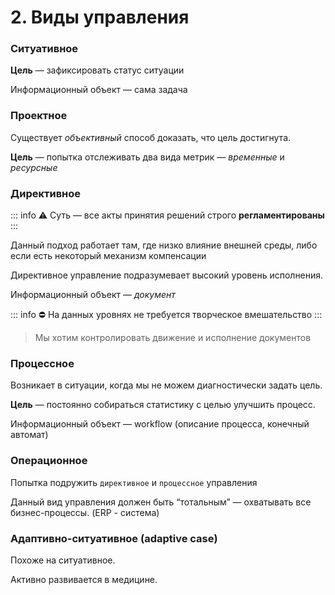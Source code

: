 # 2. Виды управления

### Ситуативное

**Цель** — зафиксировать статус ситуации

Информационный объект — сама задача 

### Проектное

Существует *объективный* способ доказать, что цель достигнута.

**Цель** — попытка отслеживать два вида метрик — *временные* и *ресурсные*

### Директивное

::: info
⚠️ Суть — все акты принятия решений строго **регламентированы**
:::

Данный подход работает там, где низко влияние внешней среды, либо если есть некоторый механизм компенсации

Директивное управление подразумевает высокий уровень исполнения.

Информационный объект — *документ*

::: info
⛔ На данных уровнях не требуется творческое вмешательство
:::

> Мы хотим контролировать движение и исполнение документов

### Процессное

Возникает в ситуации, когда мы не можем диагностически задать цель.

**Цель** — постоянно собираться статистику с целью улучшить процесс.

Информационный объект — workflow (описание процесса, конечный автомат)

### Операционное

Попытка подружить `директивное` и `процессное` управления

Данный вид управления должен быть “тотальным” — охватывать все бизнес-процессы. (ERP - система)

### Адаптивно-ситуативное (adaptive case)

Похоже на ситуативное. 

Активно развивается в медицине.
